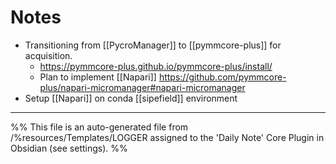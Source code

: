 # Notes
- Transitioning from [[PycroManager]] to [[pymmcore-plus]] for acquisition. 
	- https://pymmcore-plus.github.io/pymmcore-plus/install/
	- Plan to implement [[Napari]] https://github.com/pymmcore-plus/napari-micromanager#napari-micromanager
- Setup [[Napari]] on conda [[sipefield]] environment


---
%%
This file is an auto-generated file from /%resources/Templates/LOGGER assigned to the 'Daily Note' Core Plugin in Obsidian (see settings). 
%%